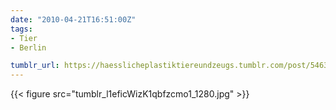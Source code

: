 ```yaml
---
date: "2010-04-21T16:51:00Z"
tags:
- Tier
- Berlin

tumblr_url: https://haesslicheplastiktiereundzeugs.tumblr.com/post/546321418
---
```

{{< figure src="tumblr_l1eficWizK1qbfzcmo1_1280.jpg" >}}
